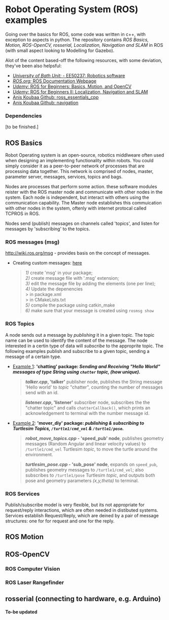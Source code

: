 # Robot Operating System (ROS) examples
Going over the basics for ROS, some code was written in c++, with exception to aspects in python. The repository contains _ROS Basics, Motion, ROS-OpenCV, rosserial, Localization, Navigation and SLAM_ in ROS (with small aspect looking to Modelling for Gazebo).

Alot of the content based-off the following resources, with some deviation, they've been also helpsful:
* [*University of Bath Unit:* - EE50237: Robotics software](http://www.bath.ac.uk/catalogues/2018-2019/ee/EE50237.html)
* [*ROS.org:* ROS Documentation Webpage](http://wiki.ros.org/)
* [*Udemy:* ROS for Beginners: Basics, Motion, and OpenCV](https://www.udemy.com/course/ros-essentials/)
* [*Udemy:* ROS for Beginners II: Localization, Navigation and SLAM](https://www.udemy.com/course/ros-navigation/)
* [Anis Koubaa Github: ross_essentials_cpp](https://github.com/aniskoubaa/ros_essentials_cpp)
* [Anis Koubaa Github: navigation](https://github.com/aniskoubaa/ros_course_part2)



### Dependencies
[to be finished.]

## ROS Basics
Robot Operating system is an open-source, robotics middlweare often used when designing an implementing functionality within robots. You could simply consider it as a peer-to-peer network of processes that are processing data together. This network is comprised of nodes, master, parameter server, messages, services, topics and bags.

Nodes are processes that perform some action. these software modules reister with the ROS master node and communicate with other nodes in the system. Each node is independent, but interact with others using the communication capability. The Master node establishes this commuication with other nodes in the system, oftenly with internet protocal called TCPROS in ROS. 

Nodes send (publish) messages on channels called 'topics', and listen for messages by 'subscribing' to the topics.
### ROS messages (msg)
http://wiki.ros.org/msg - provides basis on the concept of messages.
* Creating custom messages: [here](https://github.com/Philori22/ROS_examples/tree/master/custom_messages)


  > *1)* create 'msg' in your package; <br>
  > *2)* create message file with '.msg' extension; <br>
  > *3)* edit the message file by adding the elements (one per line); <br>
  > *4)* Update the depenencies <br>
      > in package.xml <br>
      > in CMakeLists.txt <br>
  > *5)* compile the package using catkin_make <br>
  > *6)* make sure that your message is created using `rosmsg show` <br>
   


### ROS Topics
A node sends out a message by _publishing_ it in a given topic. The topic name can be used to identify the content of the message. The node interested in a certin type of data will _subscribe_ to the approprite topic. The following examples publish and subscribe to a given topic, sending a message of a certain type.
* [Example 1](https://github.com/Philori22/ROS_examples/blob/master/Example1/): **'chatting' package: _Sending and Receiving "Hello World" messages of type _String_ using `chatter` _topic_, _(how unique)_._**
  > **_talker.cpp_, 'talker'** publisher node, publishes the String message 'Hello world' to _topic_ "chatter", counting the number of messages send with an id. <br>
  
  > **_listener.cpp_, 'listener'** subscriber node, subscribes the the "chatter topic" and calls `chatterCallback()`, which prints an acknowledgement to terminal with the number message id.
  
  
* [Example 2](https://github.com/Philori22/ROS_examples/tree/master/Example2): **'mover_diy' package: _publishing & subscribing to Turtlesim _Topics_, `/turtle1/cmd_vel` & `/turtle1/pose`._**
  > **_robot_move_topics.cpp_ - 'speed_pub' node**, publishes geometry messages (Random Angular and linear velocity values) to `/turtle1/cmd_vel` Turtlesim _topic_, to move the turtle around the environment. <br>
  
  > **_turtlesim_pose.cpp_ - 'sub_pose' node**,  expands on `speed_pub`, publishes geometry messages to `/turtle1/cmd_vel`; also subscribes to `/turtle1/pose` Turtlesim _topic_, and outputs both pose and geometry parameters _(x,y,theta)_ to terminal.

### ROS Services
Publish/subscribe model is very flexible, but its not appropriate for request/reply interactions, which are often needed in distibuted systems. Services establish Request/Reply, which are deined by a pair of message structures: one for for request and one for the reply.

## ROS Motion

## ROS-OpenCV
### ROS Computer Vision

### ROS Laser Rangefinder

## rosserial (connecting to hardware, e.g. Arduino)

#### To-be updated
